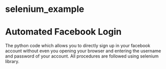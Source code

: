 # selenium_example
# Automated Facebook Login

The python code which allows you to directly sign up in your facebook account without even you opening your browser and entering the username and password of your account. All procedures are followed using selenium library.

